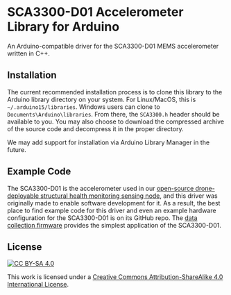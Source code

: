 # SCA3300-D01 Accelerometer Library for Arduino
An Arduino-compatible driver for the SCA3300-D01 MEMS accelerometer written in
C++.

## Installation
The current recommended installation process is to clone this library to the
Arduino library directory on your system. For Linux/MacOS, this is
`~/.arduino15/libraries`. Windows users can clone to
`Documents\Arduino\libraries`. From there, the `SCA3300.h` header should be
available to you. You may also choose to download the compressed archive of the
source code and decompress it in the proper directory.

We may add support for installation via Arduino Library Manager in the future.

## Example Code
The SCA3300-D01 is the accelerometer used in our [open-source drone-deployable
structural health monitoring sensing
node](https://github.com/ARTS-Laboratory/Drone-Delivered-Vibration-Sensor), and
this driver was originally made to enable software development for it. As a
result, the best place to find example code for this driver and even an example
hardware configuration for the SCA3300-D01 is on its GitHub repo. The [data
collection
firmware](https://github.com/ARTS-Laboratory/Drone-Delivered-Vibration-Sensor/blob/master/system_design/Bayonne/V0.2/Software/Arduino/dataset-collection/dataset-collection.ino)
provides the simplest application of the SCA3300-D01.

## License
[![CC BY-SA 4.0][cc-by-sa-shield]][cc-by-sa]

This work is licensed under a
[Creative Commons Attribution-ShareAlike 4.0 International License][cc-by-sa].


[cc-by-sa]: http://creativecommons.org/licenses/by-sa/4.0/
[cc-by-sa-image]: https://licensebuttons.net/l/by-sa/4.0/88x31.png
[cc-by-sa-shield]: https://img.shields.io/badge/License-CC%20BY--SA%204.0-lightgrey.svg






















